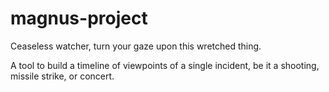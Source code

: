 # magnus-project
Ceaseless watcher, turn your gaze upon this wretched thing.

A tool to build a timeline of viewpoints of a single incident, be it a shooting, missile strike, or concert.
